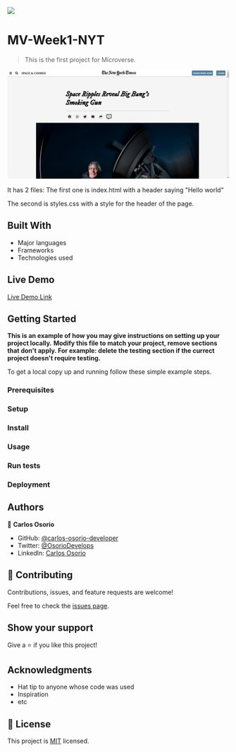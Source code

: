 ![](https://img.shields.io/badge/Microverse-blueviolet)

# MV-Week1-NYT

> This is the first project for Microverse.

![screenshot](./app_screenshot.png)

It has 2 files: The first one is index.html with a header saying "Hello world"

The second is styles.css with a style for the header of the page.

## Built With

- Major languages
- Frameworks
- Technologies used

## Live Demo

[Live Demo Link](https://livedemo.com)


## Getting Started

**This is an example of how you may give instructions on setting up your project locally.**
**Modify this file to match your project, remove sections that don't apply. For example: delete the testing section if the currect project doesn't require testing.**


To get a local copy up and running follow these simple example steps.

### Prerequisites

### Setup

### Install

### Usage

### Run tests

### Deployment


## Authors

👤 **Carlos Osorio**

- GitHub: [@carlos-osorio-developer ](https://github.com/carlos-osorio-developer)
- Twitter: [@OsorioDevelops](hhttps://twitter.com/OsorioDevelops)
- LinkedIn: [Carlos Osorio](https://www.linkedin.com/in/carlos-osorio-developer/)


## 🤝 Contributing

Contributions, issues, and feature requests are welcome!

Feel free to check the [issues page](issues/).

## Show your support

Give a ⭐️ if you like this project!

## Acknowledgments

- Hat tip to anyone whose code was used
- Inspiration
- etc

## 📝 License

This project is [MIT](lic.url) licensed.
